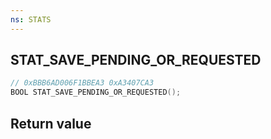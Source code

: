 ```yaml
---
ns: STATS
---
```

## STAT_SAVE_PENDING_OR_REQUESTED

```c
// 0xBBB6AD006F1BBEA3 0xA3407CA3
BOOL STAT_SAVE_PENDING_OR_REQUESTED();
```


## Return value

